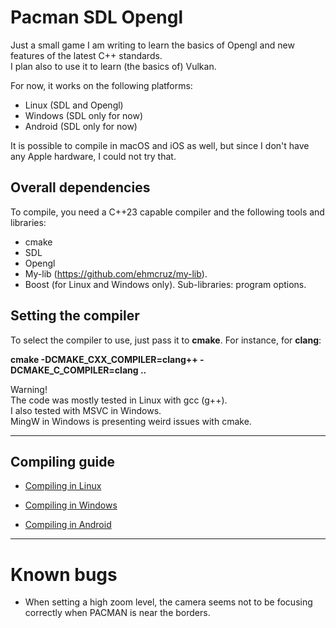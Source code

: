 # Pacman SDL Opengl

Just a small game I am writing to learn the basics of Opengl and new features of the latest C++ standards.  
I plan also to use it to learn (the basics of) Vulkan.

For now, it works on the following platforms:
- Linux (SDL and Opengl)
- Windows (SDL only for now)
- Android (SDL only for now)

It is possible to compile in macOS and iOS as well, but since I don't have any Apple hardware, I could not try that.

## Overall dependencies

To compile, you need a C++23 capable compiler and the following tools and libraries:

- cmake
- SDL
- Opengl
- My-lib (https://github.com/ehmcruz/my-lib).
- Boost (for Linux and Windows only). Sub-libraries: program options.

## Setting the compiler

To select the compiler to use, just pass it to **cmake**. For instance, for **clang**:

**cmake -DCMAKE_CXX_COMPILER=clang++ -DCMAKE_C_COMPILER=clang ..**

Warning!    
The code was mostly tested in Linux with gcc (g++).    
I also tested with MSVC in Windows.    
MingW in Windows is presenting weird issues with cmake.

---

## Compiling guide

- [Compiling in Linux](linux.md)

- [Compiling in Windows](windows.md)

- [Compiling in Android](android.md)

---

# Known bugs

- When setting a high zoom level, the camera seems not to be focusing correctly when PACMAN is near the borders.
